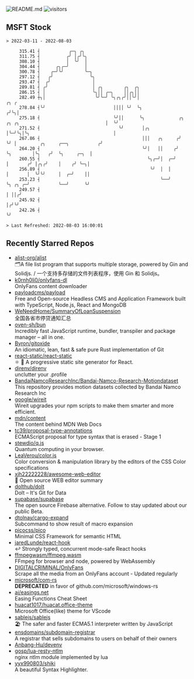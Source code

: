 ![README.md](https://github.com/Gerhut/Gerhut/workflows/README.md/badge.svg)
![visitors](https://visitors.vercel.app/Gerhut/Gerhut?token=8cf69d1f6813d272ef062726b6070c9be4ff72038cfe5a7ded7384a8da65d866)

## MSFT Stock

```
> 2022-03-11 - 2022-08-03

     315.41 ┤           ╭─╮ ╭╮                                                                                   
     311.75 ┤          ╭╯ │╭╯╰╮                                                                                  
     308.10 ┤          │  ╰╯  │                                                                                  
     304.44 ┤      ╭╮╭─╯      │                                                                                  
     300.78 ┤    ╭─╯╰╯        ╰─╮                                                                                
     297.12 ┤   ╭╯              ╰╮                                                                               
     293.47 ┤  ╭╯                │                                                                               
     289.81 ┤ ╭╯                 │ ╭╮        ╭╮  ╭╮                                                              
     286.15 ┤ │                  ╰╮││ ╭─╮    ││╭╮││                                                              
     282.49 ┼╮│                   ╰╯╰─╯ ╰╮╭╮╭╯││╰╯│                                                         ╭╮ ╭ 
     278.84 ┤╰╯                          ││││ ╰╯  ╰╮                                                       ╭╯╰╮│ 
     275.18 ┤                            ╰╯││      ╰╮             ╭╮ ╭╮ ╭╮                                 │  ╰╯ 
     271.52 ┤                              ╰╯       │╭╮           │╰─╯╰╮│╰╮                                │     
     267.86 ┤                                       │││   ╭╮     ╭╯    ╰╯ │         ╭╮     ╭──╮           ╭╯     
     264.20 ┤                                       ╰╯│   ││    ╭╯        ╰╮        │╰╮   ╭╯  ╰╮     ╭─╮  │      
     260.55 ┤                                         ╰╮╭─╯│  ╭─╯          │       ╭╯ │╭╮╭╯    │    ╭╯ ╰─╮│      
     256.89 ┤                                          ╰╯  │  │            │       │  ╰╯╰╯     │  ╭─╯    ││      
     253.23 ┤                                              ╰──╯            ╰╮ ╭╮ ╭─╯           ╰──╯      ╰╯      
     249.57 ┤                                                               │ ││╭╯                               
     245.92 ┤                                                               │╭╯╰╯                                
     242.26 ┤                                                               ╰╯                                   

> Last Refreshed: 2022-08-03 16:00:01
```

## Recently Starred Repos

- [alist-org/alist](https://github.com/alist-org/alist)  
  🗂️A file list program that supports multiple storage, powered by Gin and Solidjs. / 一个支持多存储的文件列表程序，使用 Gin 和 Solidjs。
- [k0rnh0li0/onlyfans-dl](https://github.com/k0rnh0li0/onlyfans-dl)  
  OnlyFans content downloader
- [payloadcms/payload](https://github.com/payloadcms/payload)  
  Free and Open-source Headless CMS and Application Framework built with TypeScript, Node.js, React and MongoDB
- [WeNeedHome/SummaryOfLoanSuspension](https://github.com/WeNeedHome/SummaryOfLoanSuspension)  
  全国各省市停贷通知汇总
- [oven-sh/bun](https://github.com/oven-sh/bun)  
  Incredibly fast JavaScript runtime, bundler, transpiler and package manager – all in one.
- [Byron/gitoxide](https://github.com/Byron/gitoxide)  
  An idiomatic, lean, fast & safe pure Rust implementation of Git
- [react-static/react-static](https://github.com/react-static/react-static)  
  ⚛️ 🚀 A progressive static site generator for React.
- [direnv/direnv](https://github.com/direnv/direnv)  
  unclutter your .profile
- [BandaiNamcoResearchInc/Bandai-Namco-Research-Motiondataset](https://github.com/BandaiNamcoResearchInc/Bandai-Namco-Research-Motiondataset)  
  This repository provides motion datasets collected by Bandai Namco Research Inc
- [google/wireit](https://github.com/google/wireit)  
  Wireit upgrades your npm scripts to make them smarter and more efficient.
- [mdn/content](https://github.com/mdn/content)  
  The content behind MDN Web Docs
- [tc39/proposal-type-annotations](https://github.com/tc39/proposal-type-annotations)  
  ECMAScript proposal for type syntax that is erased - Stage 1
- [stewdio/q.js](https://github.com/stewdio/q.js)  
  Quantum computing in your browser.
- [LeaVerou/color.js](https://github.com/LeaVerou/color.js)  
  Color conversion & manipulation library by the editors of the CSS Color specifications
- [xjh22222228/awesome-web-editor](https://github.com/xjh22222228/awesome-web-editor)  
  🔨  Open source WEB editor summary
- [dolthub/dolt](https://github.com/dolthub/dolt)  
  Dolt – It's Git for Data
- [supabase/supabase](https://github.com/supabase/supabase)  
  The open source Firebase alternative. Follow to stay updated about our public Beta.
- [dtolnay/cargo-expand](https://github.com/dtolnay/cargo-expand)  
  Subcommand to show result of macro expansion
- [picocss/pico](https://github.com/picocss/pico)  
  Minimal CSS Framework for semantic HTML
- [jaredLunde/react-hook](https://github.com/jaredLunde/react-hook)  
  ↩ Strongly typed, concurrent mode-safe React hooks
- [ffmpegwasm/ffmpeg.wasm](https://github.com/ffmpegwasm/ffmpeg.wasm)  
  FFmpeg for browser and node, powered by WebAssembly
- [DIGITALCRIMINAL/OnlyFans](https://github.com/DIGITALCRIMINAL/OnlyFans)  
  Scrape all the media from an OnlyFans account - Updated regularly
- [microsoft/com-rs](https://github.com/microsoft/com-rs)  
  **DEPRECATED** in favor of github.com/microsoft/windows-rs
- [ai/easings.net](https://github.com/ai/easings.net)  
  Easing Functions Cheat Sheet
- [huacat1017/huacat.office-theme](https://github.com/huacat1017/huacat.office-theme)  
  Microsoft Office(like) theme for VScode
- [sablejs/sablejs](https://github.com/sablejs/sablejs)  
  🏖️ The safer and faster ECMA5.1 interpreter written by JavaScript
- [ensdomains/subdomain-registrar](https://github.com/ensdomains/subdomain-registrar)  
  A registrar that sells subdomains to users on behalf of their owners
- [Anbang-Hu/devenv](https://github.com/Anbang-Hu/devenv)  
- [gosp/lua-resty-ntlm](https://github.com/gosp/lua-resty-ntlm)  
  nginx ntlm module implemented by lua
- [yyx990803/shiki](https://github.com/yyx990803/shiki)  
  A beautiful Syntax Highlighter.
